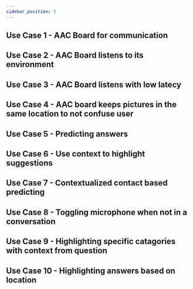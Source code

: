 ```yaml
---
sidebar_position: 5
---
```

## Use Case 1 - AAC Board for communication

## Use Case 2 - AAC Board listens to its environment


## Use Case 3 - AAC Board listens with low latecy


## Use Case 4 - AAC board keeps pictures in the same location to not confuse user

## Use Case 5 - Predicting answers 


## Use Case 6 - Use context to highlight suggestions




## Use Case 7 - Contextualized contact based predicting


## Use Case 8 - Toggling microphone when not in a conversation



## Use Case 9 - Highlighting specific catagories with context from question


## Use Case 10 - Highlighting answers based on location
